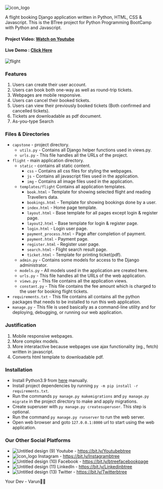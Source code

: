 ![icon_logo](https://github.com/varun-FSDeveloper/BTreeFlight/assets/153975508/7b010aed-1466-46e3-8636-891bf59dcb25)



A flight booking Django application written in Python, HTML, CSS & Javascript.
This is the BTree project for Python Programming BootCamp with Python and Javascript.

#### Project Video: [Watch on Youtube](https://www.youtube.com/channel/UC3CWkAYRbqUFLq6wQF-VyPw)
#### Live Demo : [Click Here](http://54.175.64.42:8000/)


<img alt="flight" src="https://github.com/user-attachments/assets/8bd6b459-5398-42e5-9a38-ef674eeed55c">


### Features
1. Users can create their user account.
2. Users can book both one-way as well as round-trip tickets.
3. Webpages are mobile responsive.
4. Users can cancel their booked tickets.
5. Users can view their previously booked tickets (Both confirmed and cancelled tickets).
6. Tickets are downloadable as pdf document.
7. As-you-type Search

### Files & Directories
  - `capstone` - project directory.
    - `utils.py` - Contains all Django helper functions used in views.py.
    - `urls.py` - This file handles all the URLs of the project.
  - `flight` - main application directory.
    - `static` - contains all static content.
        - `css` - Contains all css files for styling the webpages.
        - `js` - Contains all javascript files used in the application.
        - `img` - Contains all image files used in the application.
    - `templates/flight` Contains all application templates.
        - `book.html` - Template for showing selected flight and reading Travellers data.
        - `bookings.html` - Template for showing bookings done by a user.
        - `index.html` - Home page template.
        - `layout.html` - Base template for all pages except login & register page.
        - `layout2.html` - Base template for login & register page.
        - `login.html` - Login user page.
        - `payment_process.html` - Page after completion of payment.
        - `payment.html` - Payment page.
        - `register.html` - Register user page.
        - `search.html` - Flight search result page.
        - `ticket.html` - Template for printing ticket(pdf).
    - `admin.py` - Contains some models for access to the Django administrator.
    - `models.py` - All models used in the application are created here.
    - `urls.py` - This file handles all the URLs of the web application.
    - `views.py` - This file contains all the application views.
    - `constant.py` - This file contains the fee amount which is charged to the user for booking flight tickets.
  - `requirements.txt` - This file contains all contains all the python packages that needs to be installed to run this web application.
  - `manage.py` - This file is used basically as a command-line utility and for deploying, debugging, or running our web application.

### Justification

1. Mobile responsive webpages.
2. More complex models.
3. More interatactive because webpages use ajax functionality (eg., fetch) written in javascript.
4. Converts html template to downloadable pdf.

### Installation

- Install Python3.9 from [here](https://www.python.org/downloads/) manually.
- Install project dependencies by running `py -m pip install -r requirements.txt`.
- Run the commands `py manage.py makemigrations` and `py manage.py migrate` in the project directory to make and apply migrations.
- Create superuser with `py manage.py createsuperuser`. This step is optional.
- Run the command `py manage.py runserver` to run the web server.
- Open web browser and goto `127.0.0.1:8000` url to start using the web application.

### Our Other Social Platforms

- ![Untitled design (9)](https://github.com/varun-FSDeveloper/BTreeFlight/assets/153975508/33ae95e1-c4d7-47d3-a160-90a6f060896b) Youtube - https://bit.ly/Youtubebtree
- ![icon_logo](https://github.com/varun-FSDeveloper/BTreeFlight/assets/153975508/948141f8-8cdc-4ef1-9615-0fb06cd35574) Instagram - https://bit.ly/Instagrambtree 
- ![Untitled design (10)](https://github.com/varun-FSDeveloper/BTreeFlight/assets/153975508/51189b66-5f75-43fc-a992-dca4805152a0) Facebook - https://bit.ly/btreefacebookpage 
- ![Untitled design (11)](https://github.com/varun-FSDeveloper/BTreeFlight/assets/153975508/0177cf07-7034-41fb-a41c-e292b2eea000) LinkedIn - https://bit.ly/Linkedinbtree 
- ![Untitled design (13)](https://github.com/varun-FSDeveloper/BTreeFlight/assets/153975508/81b02b10-6291-4aeb-8f14-d3f296f2698b) Twitter - https://bit.ly/Twitterbtree 

 Your Dev - Varun👍🏻
